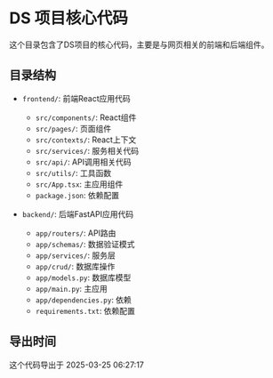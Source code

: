# DS 项目核心代码

这个目录包含了DS项目的核心代码，主要是与网页相关的前端和后端组件。

## 目录结构

- `frontend/`: 前端React应用代码
  - `src/components/`: React组件
  - `src/pages/`: 页面组件
  - `src/contexts/`: React上下文
  - `src/services/`: 服务相关代码
  - `src/api/`: API调用相关代码
  - `src/utils/`: 工具函数
  - `src/App.tsx`: 主应用组件
  - `package.json`: 依赖配置

- `backend/`: 后端FastAPI应用代码
  - `app/routers/`: API路由
  - `app/schemas/`: 数据验证模式
  - `app/services/`: 服务层
  - `app/crud/`: 数据库操作
  - `app/models.py`: 数据库模型
  - `app/main.py`: 主应用
  - `app/dependencies.py`: 依赖
  - `requirements.txt`: 依赖配置

## 导出时间

这个代码导出于 2025-03-25 06:27:17
